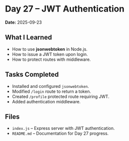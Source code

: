 # Day 27 – JWT Authentication

**Date:** 2025-09-23

## What I Learned
- How to use **jsonwebtoken** in Node.js.
- How to issue a JWT token upon login.
- How to protect routes with middleware.

## Tasks Completed
- Installed and configured `jsonwebtoken`.
- Modified `/login` route to return a token.
- Created `/profile` protected route requiring JWT.
- Added authentication middleware.

## Files
- `index.js` – Express server with JWT authentication.
- `README.md` – Documentation for Day 27 progress.
